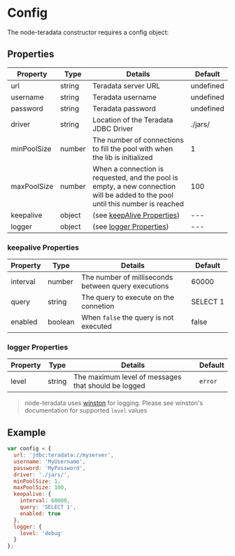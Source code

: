 # Config

The node-teradata constructor requires a config object:

## Properties
| Property    | Type   | Details                                                                                                                        | Default   |
|-------------|--------|--------------------------------------------------------------------------------------------------------------------------------|-----------|
| url         | string | Teradata server URL                                                                                                            | undefined |
| username    | string | Teradata username                                                                                                              | undefined |
| password    | string | Teradata password                                                                                                              | undefined |
| driver      | string | Location of the Teradata JDBC Driver                                                                                           | ./jars/   |
| minPoolSize | number | The number of connections to fill the pool with when the lib is initialized                                                    | 1         |
| maxPoolSize | number | When a connection is requested, and the pool is empty, a new connection will be added to the pool until this number is reached | 100       |
| keepalive   | object | (see [keepAlive Properties](#keepalive-properties))                                                                            | ---       |
| logger      | object | (see [logger Properties](#logger-properties))                                                                                  | ---       |

### keepalive Properties
| Property | Type    | Details                                             | Default       |
|----------|---------|-----------------------------------------------------|---------------|
| interval | number  | The number of milliseconds between query executions | 60000         |
| query    | string  | The query to execute on the connetion               | SELECT&nbsp;1 |
| enabled  | boolean | When `false` the query is not executed              | false         |

### logger Properties
| Property | Type   | Details                                             | Default |
|----------|--------|-----------------------------------------------------|---------|
| level    | string | The maximum level of messages that should be logged | `error` |

> node-teradata uses [winston](https://github.com/winstonjs/winston) for logging. Please see winston's documentation for supported `level` values

## Example
```js
var config = {
  url: 'jdbc:teradata://myserver',
  username: 'MyUsername',
  password: 'MyPassword',
  driver: './jars/',
  minPoolSize: 1,
  maxPoolSize: 100,
  keepalive: {
    interval: 60000,
    query: 'SELECT 1',
    enabled: true
  },
  logger: {
    level: 'debug'
  }
};
```

